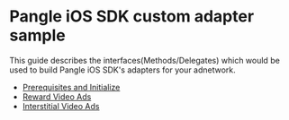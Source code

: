 # Pangle iOS SDK custom adapter sample

This guide describes the interfaces(Methods/Delegates) which would be used to build Pangle iOS SDK's adapters for your adnetwork.


- [Prerequisites and Initialize](manual/1_prerequisites_initialize.md)
- [Reward Video Ads](manual/2_reward_video.md)
- [Interstitial Video Ads](manual/3_fullscreen_ad.md)
